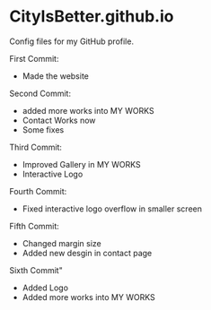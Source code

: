 # CityIsBetter.github.io
Config files for my GitHub profile.

First Commit:
- Made the website


Second Commit:
- added more works into MY WORKS
- Contact Works now
- Some fixes

Third Commit:
- Improved Gallery in MY WORKS
- Interactive Logo

Fourth Commit:
- Fixed interactive logo overflow in smaller screen

Fifth Commit:
- Changed margin size
- Added new desgin in contact page

Sixth Commit"
- Added Logo
- Added more works into MY WORKS
